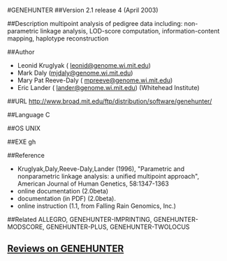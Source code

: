 #GENEHUNTER
##Version
2.1 release 4 (April 2003)

##Description
multipoint analysis of pedigree data including: non-parametric linkage analysis, LOD-score computation, information-content mapping, haplotype reconstruction

##Author
* Leonid Kruglyak ( leonid@genome.wi.mit.edu)
* Mark Daly (mjdaly@genome.wi.mit.edu)
* Mary Pat Reeve-Daly ( mpreeve@genome.wi.mit.edu)
* Eric Lander ( lander@genome.wi.mit.edu) (Whitehead Institute)

##URL
http://www.broad.mit.edu/ftp/distribution/software/genehunter/

##Language
C

##OS
UNIX

##EXE
gh

##Reference
* Kruglyak,Daly,Reeve-Daly,Lander (1996), "Parametric and nonparametric linkage analysis: a unified multipoint approach", American Journal of Human Genetics, 58:1347-1363
* online documentation (2.0beta)
* documentation (in PDF) (2.0beta).
* online instruction (1.1, from Falling Rain Genomics, Inc.)

##Related
ALLEGRO, GENEHUNTER-IMPRINTING, GENEHUNTER-MODSCORE, GENEHUNTER-PLUS, GENEHUNTER-TWOLOCUS


## [Reviews on GENEHUNTER](https://github.com/gaow/genetic-analysis-software/issues/149)